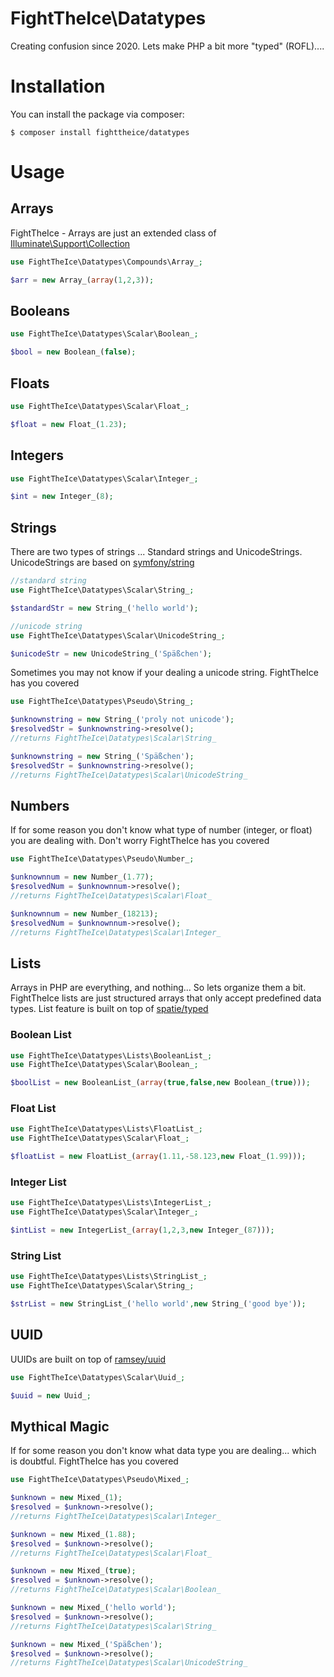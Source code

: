 # FightTheIce\Datatypes

Creating confusion since 2020. Lets make PHP a bit more "typed" (ROFL)....

# Installation

You can install the package via composer:

```
$ composer install fighttheice/datatypes
```

# Usage

## Arrays

FightTheIce - Arrays are just an extended class of [Illuminate\Support\Collection](https://github.com/illuminate/collections)

```php
use FightTheIce\Datatypes\Compounds\Array_;

$arr = new Array_(array(1,2,3));
```

## Booleans

```php
use FightTheIce\Datatypes\Scalar\Boolean_;

$bool = new Boolean_(false);
```

## Floats

```php
use FightTheIce\Datatypes\Scalar\Float_;

$float = new Float_(1.23);
```

## Integers

```php
use FightTheIce\Datatypes\Scalar\Integer_;

$int = new Integer_(8);
```

## Strings

There are two types of strings ... Standard strings and UnicodeStrings. UnicodeStrings are based on [symfony/string](https://github.com/symfony/string)

```php
//standard string
use FightTheIce\Datatypes\Scalar\String_;

$standardStr = new String_('hello world');

//unicode string
use FightTheIce\Datatypes\Scalar\UnicodeString_;

$unicodeStr = new UnicodeString_('Späßchen');
```

Sometimes you may not know if your dealing a unicode string. FightTheIce has you covered
```php
use FightTheIce\Datatypes\Pseudo\String_;

$unknownstring = new String_('proly not unicode');
$resolvedStr = $unknownstring->resolve();
//returns FightTheIce\Datatypes\Scalar\String_

$unknownstring = new String_('Späßchen');
$resolvedStr = $unknownstring->resolve();
//returns FightTheIce\Datatypes\Scalar\UnicodeString_
```

## Numbers
If for some reason you don't know what type of number (integer, or float) you are dealing with. Don't worry FightTheIce has you covered

```php
use FightTheIce\Datatypes\Pseudo\Number_;

$unknownnum = new Number_(1.77);
$resolvedNum = $unknownnum->resolve();
//returns FightTheIce\Datatypes\Scalar\Float_

$unknownnum = new Number_(18213);
$resolvedNum = $unknownnum->resolve();
//returns FightTheIce\Datatypes\Scalar\Integer_
```

## Lists

Arrays in PHP are everything, and nothing... So lets organize them a bit. FightTheIce lists are just structured arrays that only accept predefined data types. List feature is built on top of [spatie/typed](https://github.com/spatie/typed)

### Boolean List
```php
use FightTheIce\Datatypes\Lists\BooleanList_;
use FightTheIce\Datatypes\Scalar\Boolean_;

$boolList = new BooleanList_(array(true,false,new Boolean_(true)));
```

### Float List
```php
use FightTheIce\Datatypes\Lists\FloatList_;
use FightTheIce\Datatypes\Scalar\Float_;

$floatList = new FloatList_(array(1.11,-58.123,new Float_(1.99)));
```

### Integer List
```php
use FightTheIce\Datatypes\Lists\IntegerList_;
use FightTheIce\Datatypes\Scalar\Integer_;

$intList = new IntegerList_(array(1,2,3,new Integer_(87)));
```

### String List
```php
use FightTheIce\Datatypes\Lists\StringList_;
use FightTheIce\Datatypes\Scalar\String_;

$strList = new StringList_('hello world',new String_('good bye'));
```

## UUID
UUIDs are built on top of [ramsey/uuid](https://github.com/ramsey/uuid)

```php
use FightTheIce\Datatypes\Scalar\Uuid_;

$uuid = new Uuid_;
```

## Mythical Magic
If for some reason you don't know what data type you are dealing... which is doubtful.
FightTheIce has you covered
```php
use FightTheIce\Datatypes\Pseudo\Mixed_;

$unknown = new Mixed_(1);
$resolved = $unknown->resolve();
//returns FightTheIce\Datatypes\Scalar\Integer_

$unknown = new Mixed_(1.88);
$resolved = $unknown->resolve();
//returns FightTheIce\Datatypes\Scalar\Float_

$unknown = new Mixed_(true);
$resolved = $unknown->resolve();
//returns FightTheIce\Datatypes\Scalar\Boolean_

$unknown = new Mixed_('hello world');
$resolved = $unknown->resolve();
//returns FightTheIce\Datatypes\Scalar\String_

$unknown = new Mixed_('Späßchen');
$resolved = $unknown->resolve();
//returns FightTheIce\Datatypes\Scalar\UnicodeString_
```